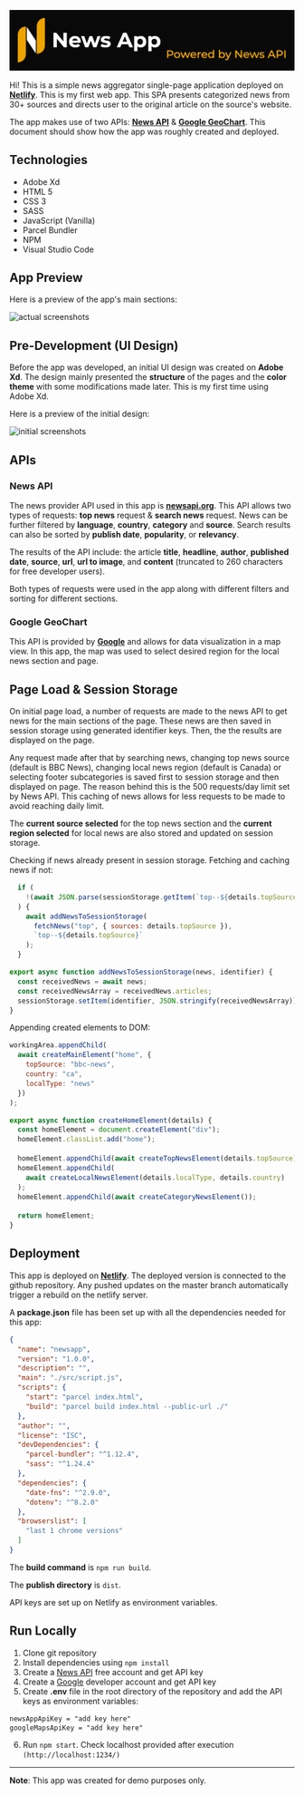 [![homepage][1]][2]

[1]: ./assets/readme-images/full-logo.png
[2]: https://newsapp-as.netlify.com/

Hi! This is a simple news aggregator single-page application deployed on [**Netlify**](https://www.netlify.com/). This is my first web app. This SPA presents categorized news from 30+ sources and directs user to the original article on the source's website. 

The app makes use of two APIs: [**News API**](https://newsapi.org/) & [**Google GeoChart**](https://developers.google.com/chart/interactive/docs/gallery/geochart). This document should show how the app was roughly created and deployed.

## Technologies
* Adobe Xd
* HTML 5
* CSS 3
* SASS
* JavaScript (Vanilla)
* Parcel Bundler
* NPM
* Visual Studio Code

## App Preview

Here is a preview of the app's main sections:

![actual screenshots](./assets/readme-images/actual-screenshots-dark-yellow.png)

## Pre-Development (UI Design)

Before the app was developed, an initial UI design was created on **Adobe Xd**. The design mainly presented the **structure** of the pages and the **color theme** with some modifications made later. This is my first time using Adobe Xd. 

Here is a preview of the initial design: 

![initial screenshots](assets/readme-images/screenshots-dark-yellow.png)

## APIs

### News API

The news provider API used in this app is [**newsapi.org**](https://newsapi.org/). This API allows two types of requests: **top news** request & **search news** request. News can be further filtered by **language**, **country**, **category** and **source**. Search results can also be sorted by **publish date**, **popularity**, or **relevancy**. 

The results of the API include: the article **title**, **headline**, **author**, **published date**, **source**, **url**, **url to image**, and **content** (truncated to 260 characters for free developer users).

Both types of requests were used in the app along with different filters and sorting for different sections. 

### Google GeoChart

This API is provided by [**Google**](https://developers.google.com/) and allows for data visualization in a map view. In this app, the map was used to select desired region for the local news section and page. 

## Page Load & Session Storage

On initial page load, a number of requests are made to the news API to get news for the main sections of the page. These news are then saved in session storage using generated identifier keys. Then, the the results are displayed on the page.

Any request made after that by searching news, changing top news source (default is BBC News), changing local news region (default is Canada) or selecting footer subcategories is saved first to session storage and then displayed on page. The reason behind this is the 500 requests/day limit set by News API. This caching of news allows for less requests to be made to avoid reaching daily limit. 

The **current source selected** for the top news section and the **current region selected** for local news are also stored and updated on session storage. 

Checking if news already present in session storage. Fetching and caching news if not:

```javascript
  if (
    !(await JSON.parse(sessionStorage.getItem(`top--${details.topSource}`)))
  ) {
    await addNewsToSessionStorage(
      fetchNews("top", { sources: details.topSource }),
      `top--${details.topSource}`
    );
  }
```

```javascript
export async function addNewsToSessionStorage(news, identifier) {
  const receivedNews = await news;
  const receivedNewsArray = receivedNews.articles;
  sessionStorage.setItem(identifier, JSON.stringify(receivedNewsArray));
}
```

Appending created elements to DOM:

```javascript
workingArea.appendChild(
  await createMainElement("home", {
    topSource: "bbc-news",
    country: "ca",
    localType: "news"
  })
);
```

```javascript
export async function createHomeElement(details) {
  const homeElement = document.createElement("div");
  homeElement.classList.add("home");

  homeElement.appendChild(await createTopNewsElement(details.topSource));
  homeElement.appendChild(
    await createLocalNewsElement(details.localType, details.country)
  );
  homeElement.appendChild(await createCategoryNewsElement());

  return homeElement;
}
```

## Deployment 

This app is deployed on [**Netlify**](https://www.netlify.com/). The deployed version is connected to the github repository. Any pushed updates on the master branch automatically trigger a rebuild on the netlify server. 

A **package.json** file has been set up with all the dependencies needed for this app:

``` json
{
  "name": "newsapp",
  "version": "1.0.0",
  "description": "",
  "main": "./src/script.js",
  "scripts": {
    "start": "parcel index.html",
    "build": "parcel build index.html --public-url ./"
  },
  "author": "",
  "license": "ISC",
  "devDependencies": {
    "parcel-bundler": "^1.12.4",
    "sass": "^1.24.4"
  },
  "dependencies": {
    "date-fns": "^2.9.0",
    "dotenv": "^8.2.0"
  },
  "browserslist": [
    "last 1 chrome versions"
  ]
}
```

The **build command** is ```npm run build```.

The **publish directory** is ```dist```.

API keys are set up on Netlify as environment variables.


## Run Locally

1. Clone git repository
2. Install dependencies using ```npm install```
3. Create a [News API](https://newsapi.org/) free account and get API key
4. Create a [Google](https://developers.google.com/) developer account and get API key
5. Create **.env** file in the root directory of the repository and add the API keys as environment variables:
   
```
newsAppApiKey = "add key here"
googleMapsApiKey = "add key here"
```

6. Run ```npm start```. Check localhost provided after execution ```(http://localhost:1234/)```

----
**Note**: This app was created for demo purposes only.